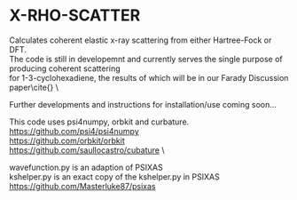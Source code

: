 # X-RHO-SCATTER

Calculates coherent elastic x-ray scattering from either Hartree-Fock or DFT.\
The code is still in developemnt and currently serves the single purpose of producing coherent scattering\
for 1-3-cyclohexadiene, the results of which will be in our Farady Discussion paper\cite{} \

Further developments and instructions for installation/use coming soon...

This code uses psi4numpy, orbkit and curbature. \
https://github.com/psi4/psi4numpy \
https://github.com/orbkit/orbkit \
https://github.com/saullocastro/cubature \

wavefunction.py is an adaption of PSIXAS\
kshelper.py is an exact copy of the kshelper.py in PSIXAS\
https://github.com/Masterluke87/psixas
